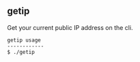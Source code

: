 ## getip
Get your current public IP address on the cli.

```
getip usage
------------
$ ./getip
```
